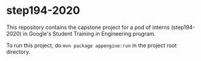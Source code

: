 # step194-2020

This repository contains the capstone project for a pod of interns (step194-2020)
in Google's Student Training in Engineering program.

To run this project, do `mvn package appengine:run` in the project root
directory.
